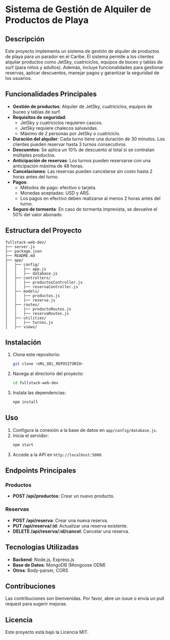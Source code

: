 # Sistema de Gestión de Alquiler de Productos de Playa

## Descripción
Este proyecto implementa un sistema de gestión de alquiler de productos de playa para un parador en el Caribe. El sistema permite a los clientes alquilar productos como JetSky, cuatriciclos, equipos de buceo y tablas de surf (para niños y adultos). Además, incluye funcionalidades para gestionar reservas, aplicar descuentos, manejar pagos y garantizar la seguridad de los usuarios.

## Funcionalidades Principales
- **Gestión de productos**: Alquiler de JetSky, cuatriciclos, equipos de buceo y tablas de surf.
- **Requisitos de seguridad**:
  - JetSky y cuatriciclos requieren cascos.
  - JetSky requiere chalecos salvavidas.
  - Máximo de 2 personas por JetSky o cuatriciclo.
- **Duración del alquiler**: Cada turno tiene una duración de 30 minutos. Los clientes pueden reservar hasta 3 turnos consecutivos.
- **Descuentos**: Se aplica un 10% de descuento al total si se contratan múltiples productos.
- **Anticipación de reservas**: Los turnos pueden reservarse con una anticipación máxima de 48 horas.
- **Cancelaciones**: Las reservas pueden cancelarse sin costo hasta 2 horas antes del turno.
- **Pagos**:
  - Métodos de pago: efectivo o tarjeta.
  - Monedas aceptadas: USD y ARS.
  - Los pagos en efectivo deben realizarse al menos 2 horas antes del turno.
- **Seguro de tormenta**: En caso de tormenta imprevista, se devuelve el 50% del valor abonado.

## Estructura del Proyecto
```
fullstack-web-dev/
├── server.js
├── package.json
├── README.md
├── app/
│   ├── config/
│   │   ├── app.js
│   │   ├── database.js
│   ├── controllers/
│   │   ├── productosController.js
│   │   ├── reservaController.js
│   ├── models/
│   │   ├── productos.js
│   │   ├── reserva.js
│   ├── routes/
│   │   ├── productoRoutes.js
│   │   ├── reservaRoutes.js
│   ├── utilities/
│   │   ├── turnos.js
│   ├── views/
```

## Instalación
1. Clona este repositorio:
   ```bash
   git clone <URL_DEL_REPOSITORIO>
   ```
2. Navega al directorio del proyecto:
   ```bash
   cd fullstack-web-dev
   ```
3. Instala las dependencias:
   ```bash
   npm install
   ```

## Uso
1. Configura la conexión a la base de datos en `app/config/database.js`.
2. Inicia el servidor:
   ```bash
   npm start
   ```
3. Accede a la API en `http://localhost:5000`.

## Endpoints Principales
### Productos
- **POST /api/productos**: Crear un nuevo producto.

### Reservas
- **POST /api/reserva**: Crear una nueva reserva.
- **PUT /api/reserva/:id**: Actualizar una reserva existente.
- **DELETE /api/reserva/:id/cancel**: Cancelar una reserva.

## Tecnologías Utilizadas
- **Backend**: Node.js, Express.js
- **Base de Datos**: MongoDB (Mongoose ODM)
- **Otros**: Body-parser, CORS

## Contribuciones
Las contribuciones son bienvenidas. Por favor, abre un issue o envía un pull request para sugerir mejoras.

## Licencia
Este proyecto está bajo la Licencia MIT.
